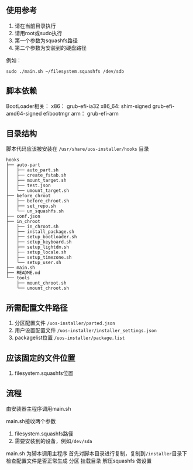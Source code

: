 ## 使用参考
1. 请在当前目录执行
2. 请用root或sudo执行
3. 第一个参数为squashfs路径
4. 第二个参数为安装到的硬盘路径

例如：
```
sudo ./main.sh ~/filesystem.squashfs /dev/sdb
```
## 脚本依赖
BootLoader相关：
x86：
grub-efi-ia32
x86_64:
shim-signed grub-efi-amd64-signed efibootmgr
arm：
grub-efi-arm


##  目录结构
脚本代码应该被安装在 `/usr/share/uos-installer/hooks` 目录
```
hooks
├── auto-part
│   ├── auto_part.sh
│   ├── create_fstab.sh
│   ├── mount_target.sh
│   ├── test.json
│   └── umount_target.sh
├── before_chroot
│   ├── before_chroot.sh
│   ├── set_repo.sh
│   └── un_squashfs.sh
├── conf.json
├── in_chroot
│   ├── in_chroot.sh
│   ├── install_package.sh
│   ├── setup_bootloader.sh
│   ├── setup_keyboard.sh
│   ├── setup_lightdm.sh
│   ├── setup_locale.sh
│   ├── setup_timezone.sh
│   └── setup_user.sh
├── main.sh
├── README.md
└── tools
    ├── mount_chroot.sh
    └── umount_chroot.sh
```
## 所需配置文件路径
1. 分区配置文件 `/uos-installer/parted.json`
2. 用户设置配置文件 `/uos-installer/installer_settings.json`
3. packagelist位置 `/uos-installer/package.list`

## 应该固定的文件位置
1. filesystem.squashfs位置

## 流程
由安装器主程序调用main.sh

main.sh接收两个参数
1. filesystem.squashfs路径
2. 需要安装到的设备，例如`/dev/sda`

main.sh 为脚本调用主程序
首先对脚本目录进行复制，复制到`/installer`目录下
检查配置文件是否正常生成
分区
挂载目录
解压squashfs
做设置


